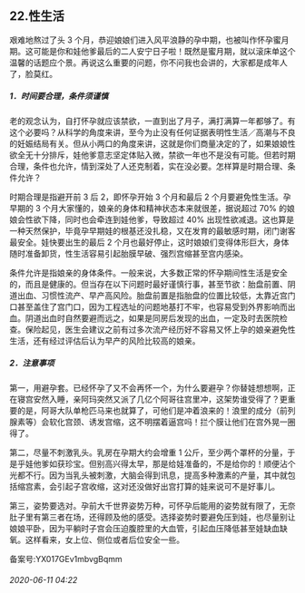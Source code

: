 ## 22.性生活
艰难地熬过了头 3 个月，恭迎娘娘们进入风平浪静的孕中期，也被叫作怀孕蜜月期。这可能是你和娃他爹最后的二人安宁日子啦！既然是蜜月期，就以滚床单这个温馨的话题应个景。再说这么重要的问题，你不问我也会讲的，大家都是成年人了，脸莫红。 


##### **1．时间要合理，条件须谨慎**


老的观念认为，自打怀孕就应该禁欲，一直到出了月子，满打满算一年都够了。有这个必要吗？从科学的角度来讲，至今为止没有任何证据表明性生活／高潮与不良的妊娠结局有关。但从小两口的角度来讲，这就是你们商量决定的了，如果娘娘性欲全无十分排斥，娃他爹意志坚定体贴入微，禁欲一年也不是没有可能。但若时期合理，条件也允许，情到深处了人还克制着，实在没必要。怎样算是时期合理、条件允许？ 


时期合理是指避开前 3 后 2，即怀孕开始 3 个月和最后 2 个月要避免性生活。孕早期的 3 个月大家懂的，娘亲的身体和精神状态本来就很差，据说超过 70% 的娘娘会性欲下降，同时也会牵连到娃他爹，导致超过 40% 出现性欲减退。这也算是一种天然保护，毕竟孕早期娃的根基还没扎稳，又在发育的最敏感时期，闭门谢客最安全。娃快要出生的最后 2 个月也最好停止，这时娘娘们变得体形巨大，身体随时准备卸货，性生活容易引起胎膜早破、强烈宫缩甚至宫内感染。 


条件允许是指娘亲的身体条件。一般来说，大多数正常的怀孕期间性生活是安全的，而且是健康的。但当存在以下问题时最好谨慎行事，甚至节欲：胎盘前置、阴道出血、习惯性流产、早产高风险。胎盘前置是指胎盘的位置比较低，太靠近宫门口甚至盖住了宫门口，因为工程选址的问题地基打不牢，也容易受到外界影响而出血。阴道出血时自然要避而远之，如果是同房后发现的出血，一定及时去医院检查。保险起见，医生会建议之前有过多次流产经历好不容易又怀上孕的娘亲避免性生活，还有经过评估后认为早产的风险比较高的娘亲。 


##### **2．注意事项**


第一，用避孕套。已经怀孕了又不会再怀一个，为什么要避孕？你替娃想想啊，正在寝宫安然入睡，亲阿玛突然又派了几亿个阿哥往宫里冲，这架势谁受得了？更重要的是，阿哥大队单枪匹马来也就算了，可他们是冲着浪来的！浪里的成分（前列腺素等）会软化宫颈、诱发宫缩，这不明摆着逼宫吗！拦个膜让他们在宫外晃一圈得了。 


第二，尽量不刺激乳头。乳房在孕期大约会增重 1 公斤，至少两个罩杯的分量，于是乎娃他爹如获珍宝。但别高兴得太早，那是给娃准备的，不是给你的！顺便沾个光都不行。因为当乳头被刺激，大脑会得到讯息，提高多种激素的产量，其中就包括缩宫素，会引起子宫收缩，这对还没做好出宫打算的娃来说可不是好事儿。 


第三，姿势要选对。孕前大千世界姿势万种，可怀孕后能用的姿势就有限了，无奈肚子里有第三者在场，还得顾及他的感受。选择姿势时要避免压到娃，也尽量别让娘娘平卧，因为平躺时子宫会压迫腹腔里的大血管，引起血压降低甚至娃缺血缺氧。这样看来，女上位、侧位或者后位安全一些。 


备案号:YX017GEv1mbvgBqmm


###### 2020-06-11 04:22
